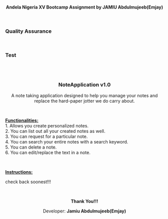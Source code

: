 <h4 align="center">Andela Nigeria XV Bootcamp Assignment by JAMIU Abdulmujeeb(Emjay)</h4>
<br>
<h3>Quality Assurance</h3>


<br>

<h3>Test</h3>


<br><br>

<h3 align="center">NoteApplication v1.0</h3>
<p align="center">A note taking application designed to help you manage your notes and replace the hard-paper jotter we do carry about.</p>
<p>&nbsp;</p>
<p><strong><span style="text-decoration: underline;">Functionalities:</span></strong><span style="text-decoration: underline;"><br /> </span>1. Allows you create personalized notes.<br /> 2. You can list out all your created notes as well.<br /> 3. You can request for a particular note.<br /> 4. You can search your entire notes with a search keyword.<br /> 5. You can delete a note.<br /> 6. You can edit/replace the text in a note.</p>
<p>&nbsp;</p>
<p><strong><span style="text-decoration: underline;">Instructions:</span></strong></p>
check back soonest!!!
<p>&nbsp;</p>
<p align="center"><strong>Thank You!!!</strong></p>
<p align="center">Developer: <strong>Jamiu Abdulmujeeb(Emjay)</strong></p>